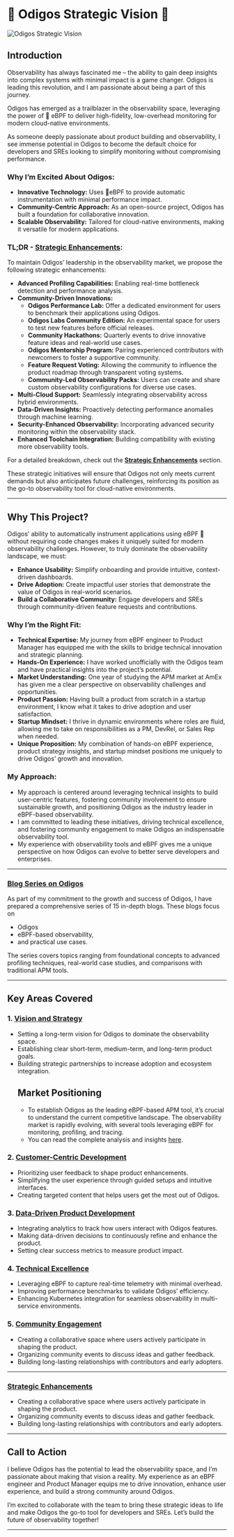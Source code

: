 # **🐝 Odigos Strategic Vision 🐝**  
![Odigos Strategic Vision](./odigos_vision.png)

## **Introduction**  
Observability has always fascinated me – the ability to gain deep insights into complex systems with minimal impact is a game changer. Odigos is leading this revolution, and I am passionate about being a part of this journey.  

Odigos has emerged as a trailblazer in the observability space, leveraging the power of 🐝 eBPF to deliver high-fidelity, low-overhead monitoring for modern cloud-native environments.  

As someone deeply passionate about product building and observability, I see immense potential in Odigos to become the default choice for developers and SREs looking to simplify monitoring without compromising performance.  

### **Why I’m Excited About Odigos:**  
- **Innovative Technology:** Uses 🐝eBPF to provide automatic instrumentation with minimal performance impact.  
- **Community-Centric Approach:** As an open-source project, Odigos has built a foundation for collaborative innovation.  
- **Scalable Observability:** Tailored for cloud-native environments, making it versatile for modern applications.

### **TL;DR - [Strategic Enhancements](./StrategicEnhancements.md):**  
To maintain Odigos’ leadership in the observability market, we propose the following strategic enhancements:  
- **Advanced Profiling Capabilities:** Enabling real-time bottleneck detection and performance analysis.   
- **Community-Driven Innovations:**  
  - **Odigos Performance Lab:** Offer a dedicated environment for users to benchmark their applications using Odigos.   
  - **Odigos Labs Community Edition:** An experimental space for users to test new features before official releases.  
  - **Community Hackathons:** Quarterly events to drive innovative feature ideas and real-world use cases.  
  - **Odigos Mentorship Program:** Pairing experienced contributors with newcomers to foster a supportive community.  
  - **Feature Request Voting:** Allowing the community to influence the product roadmap through transparent voting systems.  
  - **Community-Led Observability Packs:** Users can create and share custom observability configurations for diverse use cases. 
- **Multi-Cloud Support:** Seamlessly integrating observability across hybrid environments.  
- **Data-Driven Insights:** Proactively detecting performance anomalies through machine learning.  
- **Security-Enhanced Observability:** Incorporating advanced security monitoring within the observability stack.  
- **Enhanced Toolchain Integration:** Building compatibility with existing more observability tools.

For a detailed breakdown, check out the **[Strategic Enhancements](./StrategicEnhancements.md)** section.  

These strategic initiatives will ensure that Odigos not only meets current demands but also anticipates future challenges, reinforcing its position as the go-to observability tool for cloud-native environments.  

--- 

## **Why This Project?**  
Odigos’ ability to automatically instrument applications using eBPF 🐝 without requiring code changes makes it uniquely suited for modern observability challenges. However, to truly dominate the observability landscape, we must:  
- **Enhance Usability:** Simplify onboarding and provide intuitive, context-driven dashboards.  
- **Drive Adoption:** Create impactful user stories that demonstrate the value of Odigos in real-world scenarios.  
- **Build a Collaborative Community:** Engage developers and SREs through community-driven feature requests and contributions.  

### **Why I’m the Right Fit:**  
- **Technical Expertise:** My journey from eBPF engineer to Product Manager has equipped me with the skills to bridge technical innovation and strategic planning.  
- **Hands-On Experience:** I have worked unofficially with the Odigos team and have practical insights into the project’s potential.  
- **Market Understanding:** One year of studying the APM market at AmEx has given me a clear perspective on observability challenges and opportunities.  
- **Product Passion:** Having built a product from scratch in a startup environment, I know what it takes to drive adoption and user satisfaction.  
- **Startup Mindset:** I thrive in dynamic environments where roles are fluid, allowing me to take on responsibilities as a PM, DevRel, or Sales Rep when needed.  
- **Unique Proposition:** My combination of hands-on eBPF experience, product strategy insights, and startup mindset positions me uniquely to drive Odigos’ growth and innovation.  

### **My Approach:**  
- My approach is centered around leveraging technical insights to build user-centric features, fostering community involvement to ensure sustainable growth, and positioning Odigos as the industry leader in eBPF-based observability.
- I am committed to leading these initiatives, driving technical excellence, and fostering community engagement to make Odigos an indispensable observability tool.
- My experience with observability tools and eBPF gives me a unique perspective on how Odigos can evolve to better serve developers and enterprises.

---

### **[Blog Series on Odigos](./Blogs)**

As part of my commitment to the growth and success of Odigos, I have prepared a comprehensive series of 15 in-depth blogs. 
These blogs focus on
- Odigos
- eBPF-based observability,
-  and practical use cases.

 The series covers topics ranging from foundational concepts to advanced profiling techniques, real-world case studies, and comparisons with traditional APM tools.


---

## **Key Areas Covered**  

### **1. [Vision and Strategy](./Vision.md)**
- Setting a long-term vision for Odigos to dominate the observability space.  
- Establishing clear short-term, medium-term, and long-term product goals.  
- Building strategic partnerships to increase adoption and ecosystem integration.  
  ## Market Positioning  
    - To establish Odigos as the leading eBPF-based APM tool, it’s crucial to understand the current competitive landscape. The observability market is rapidly evolving, with several tools leveraging eBPF for monitoring, profiling, and tracing.  
    - You can read the complete analysis and insights [here](./Competitive_Analysis.md).  


### **2. [Customer-Centric Development](./CustomerCentricDevelopment.md)**  
- Prioritizing user feedback to shape product enhancements.  
- Simplifying the user experience through guided setups and intuitive interfaces.  
- Creating targeted content that helps users get the most out of Odigos.  

### **3. [Data-Driven Product Development](./Data-DrivenProductManagement.md)**  
- Integrating analytics to track how users interact with Odigos features.  
- Making data-driven decisions to continuously refine and enhance the product.  
- Setting clear success metrics to measure product impact.  

### **4. [Technical Excellence](./TechnicalExcellence.md)**  
- Leveraging eBPF to capture real-time telemetry with minimal overhead.  
- Improving performance benchmarks to validate Odigos’ efficiency.  
- Enhancing Kubernetes integration for seamless observability in multi-service environments.  

### **5. [Community Engagement](./CommunityEngagement.md)**  
- Creating a collaborative space where users actively participate in shaping the product.  
- Organizing community events to discuss ideas and gather feedback.  
- Building long-lasting relationships with contributors and early adopters.  

---

### **[Strategic Enhancements](./StrategicEnhancements.md)**  
- Creating a collaborative space where users actively participate in shaping the product.  
- Organizing community events to discuss ideas and gather feedback.  
- Building long-lasting relationships with contributors and early adopters.  


---

## **Call to Action** 
 
I believe Odigos has the potential to lead the observability space, and I’m passionate about making that vision a reality. My experience as an eBPF engineer and Product Manager equips me to drive innovation, enhance user experience, and build a strong community around Odigos.

I’m excited to collaborate with the team to bring these strategic ideas to life and make Odigos the go-to tool for developers and SREs. Let’s build the future of observability together!

---
